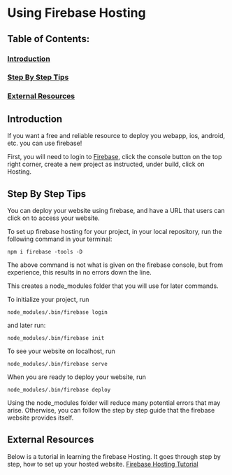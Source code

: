 # Using Firebase Hosting 
## Table of Contents:
### [Introduction](#introduction-1)
### [Step By Step Tips](#Step_By_Step_Tips-1)
### [External Resources](#External_Resources-1)

## Introduction

If you want a free and reliable resource to deploy you webapp, ios, android, etc. 
you can use firebase!

First, you will need to login to [Firebase](https://firebase.google.com/), click the console button on the top right corner, create a new project as instructed, under build, click on Hosting.

## Step By Step Tips

You can deploy your website using firebase, and have a URL that users can click on to access your website.


To set up firebase hosting for your project, in your local repository, run the following command in your terminal:

```
npm i firebase -tools -D
```
The above command is not what is given on the firebase console, but from experience, this results in no errors down the line. 

This creates a node_modules folder that you will use for later commands.

To initialize your project, run 

```
node_modules/.bin/firebase login
```
and later run:
```
node_modules/.bin/firebase init
```
To see your website on localhost, run

```
node_modules/.bin/firebase serve
```

When you are ready to deploy your website, run 
```
node_modules/.bin/firebase deploy
```
Using the node_modules folder will reduce many potential errors that may arise. Otherwise, you can follow the step by step guide that the firebase website provides itself. 

## External Resources
Below is a tutorial in learning the firebase Hosting. It goes through step by step, how to set up your hosted website.
[Firebase Hosting Tutorial](https://firebase.google.com/docs/hosting)